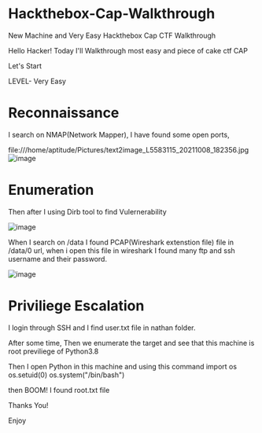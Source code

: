 # Hackthebox-Cap-Walkthrough
New Machine and Very Easy Hackthebox Cap CTF Walkthrough


Hello Hacker!
Today I'll Walkthrough most easy and piece of cake ctf CAP

Let's Start

LEVEL- Very Easy


# Reconnaissance

I search on NMAP(Network Mapper), I have found some open ports,

file:///home/aptitude/Pictures/text2image_L5583115_20211008_182356.jpg![image](https://user-images.githubusercontent.com/73866723/136608758-26af9d1e-ca7a-4480-be3a-e1dd02962430.png)

# Enumeration
Then after I using Dirb tool to find Vulernerability

![image](https://user-images.githubusercontent.com/73866723/136609841-264cc009-f3f1-47db-b194-115893c1fa48.png)

When I search on <ip>/data
I found PCAP(Wireshark extenstion file) file in <ip>/data/0 url, when i open this file in wireshark I found many ftp and ssh username and their password.

![image](https://user-images.githubusercontent.com/73866723/136611158-eef38e7a-386d-4216-994f-41a65653bea7.png)

  
# Priviliege Escalation
 
 I login through SSH and I find user.txt file in nathan folder.
 
 After some time, Then we enumerate the target and see that this machine is root previliege of Python3.8
        
 Then I open Python in this machine and using this command
        import os
        os.setuid(0)
        os.system("/bin/bash")
 
then BOOM!
I found root.txt file
        
        
Thanks You!

Enjoy



